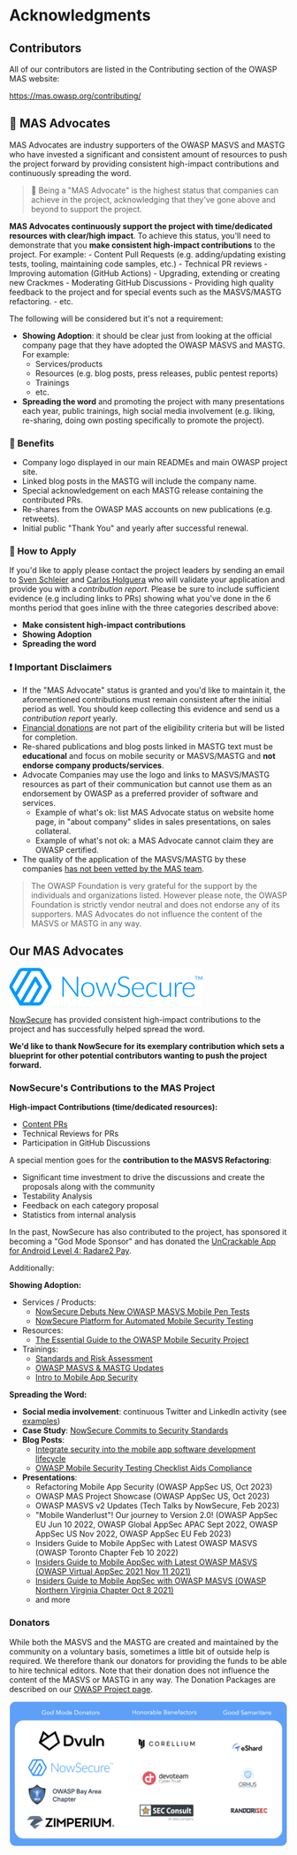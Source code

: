 # Acknowledgments

## Contributors

All of our contributors are listed in the Contributing section of the OWASP MAS website:

<https://mas.owasp.org/contributing/>

## 🥇 MAS Advocates

MAS Advocates are industry supporters of the OWASP MASVS and MASTG who have invested a significant and consistent amount of resources to push the project forward by providing consistent high-impact contributions and continuously spreading the word.

> 🥇 Being a "MAS Advocate" is the highest status that companies can achieve in the project, acknowledging that they've gone above and beyond to support the project.

**MAS Advocates continuously support the project with time/dedicated resources with clear/high impact**. To achieve this status, you'll need to demonstrate that you **make consistent high-impact contributions** to the project. For example:
     - Content Pull Requests (e.g. adding/updating existing tests, tooling, maintaining code samples, etc.)
     - Technical PR reviews
     - Improving automation (GitHub Actions)
     - Upgrading, extending or creating new Crackmes
     - Moderating GitHub Discussions
     - Providing high quality feedback to the project and for special events such as the MASVS/MASTG refactoring.
     - etc.

The following will be considered but it's not a requirement:

- **Showing Adoption**: it should be clear just from looking at the official company page that they have adopted the OWASP MASVS and MASTG. For example:
    - Services/products
    - Resources (e.g. blog posts, press releases, public pentest reports)
    - Trainings
    - etc.
- **Spreading the word** and promoting the project with many presentations each year, public trainings, high social media involvement (e.g. liking, re-sharing, doing own posting specifically to promote the project).

### 🎁 Benefits

- Company logo displayed in our main READMEs and main OWASP project site.
- Linked blog posts in the MASTG will include the company name.
- Special acknowledgement on each MASTG release containing the contributed PRs.
- Re-shares from the OWASP MAS accounts on new publications (e.g. retweets).
- Initial public "Thank You" and yearly after successful renewal.

### 📝 How to Apply

If you'd like to apply please contact the project leaders by sending an email to [Sven Schleier](mailto:sven.schleier@owasp.org) and [Carlos Holguera](mailto:carlos.holguera@owasp.org) who will validate your application and provide you with a _contribution report_. Please be sure to include sufficient evidence (e.g including links to PRs) showing what you've done in the 6 months period that goes inline with the three categories described above:
- **Make consistent high-impact contributions**
- **Showing Adoption**
- **Spreading the word**

### ❗ Important Disclaimers

- If the "MAS Advocate" status is granted and you'd like to maintain it, the aforementioned contributions must remain consistent after the initial period as well. You should keep collecting this evidence and send us a _contribution report_ yearly.
- [Financial donations](https://mas.owasp.org/donate/) are not part of the eligibility criteria but will be listed for completion.
- Re-shared publications and blog posts linked in MASTG text must be **educational** and focus on mobile security or MASVS/MASTG and **not endorse company products/services**.
- Advocate Companies may use the logo and links to MASVS/MASTG resources as part of their communication but cannot use them as an endorsement by OWASP as a preferred provider of software and services.
    - Example of what's ok: list MAS Advocate status on website home page, in "about company" slides in sales presentations, on sales collateral.
    - Example of what's not ok: a MAS Advocate cannot claim they are OWASP certified.
- The quality of the application of the MASVS/MASTG by these companies [has not been vetted by the MAS team](https://mas.owasp.org/MASVS/Intro/04-Assessment_and_Certification/).

> The OWASP Foundation is very grateful for the support by the individuals and organizations listed. However please note, the OWASP Foundation is strictly vendor neutral and does not endorse any of its supporters. MAS Advocates do not influence the content of the MASVS or MASTG in any way.

## Our MAS Advocates

<img src="Images/Other/nowsecure-logo.png" width="350px" />

[NowSecure](https://www.nowsecure.com) has provided consistent high-impact contributions to the project and has successfully helped spread the word.

**We'd like to thank NowSecure for its exemplary contribution which sets a blueprint for other potential contributors wanting to push the project forward.**

### NowSecure's Contributions to the MAS Project

**High-impact Contributions (time/dedicated resources):**

- [Content PRs](https://github.com/OWASP/owasp-mastg/pulls?q=is%3Apr+%22%28by+%40NowSecure%29%22)
- Technical Reviews for PRs
- Participation in GitHub Discussions

A special mention goes for the **contribution to the MASVS Refactoring**:

- Significant time investment to drive the discussions and create the proposals along with the community
- Testability Analysis
- Feedback on each category proposal
- Statistics from internal analysis

In the past, NowSecure has also contributed to the project, has sponsored it becoming a "God Mode Sponsor" and has donated the [UnCrackable App for Android Level 4: Radare2 Pay](0x08b-Reference-Apps.md#android-uncrackable-l4).

Additionally:

**Showing Adoption:**

- Services / Products:
    - [NowSecure Debuts New OWASP MASVS Mobile Pen Tests](https://www.nowsecure.com/blog/2022/03/22/nowsecure-debuts-new-owasp-masvs-mobile-pen-tests/)
    - [NowSecure Platform for Automated Mobile Security Testing](https://www.nowsecure.com/products/nowsecure-platform/)
- Resources:
    - [The Essential Guide to the OWASP Mobile Security Project](https://discover.nowsecure.com/c/manager-guide-owasp?x=LIaYZt&xs=90367)
- Trainings:
    - [Standards and Risk Assessment](https://academy.nowsecure.com/standards-and-risk-assessment)
    - [OWASP MASVS & MASTG Updates](https://academy.nowsecure.com/owasp-masvs-mstg-updates)
    - [Intro to Mobile App Security](https://academy.nowsecure.com/intro-to-mobile-app-security)

**Spreading the Word:**

- **Social media involvement**: continuous Twitter and LinkedIn activity (see [examples](https://twitter.com/search?q=(MASVS%20OR%20MSTG)%20(from%3ANowSecureMobile)&src=typed_query))
- **Case Study**: [NowSecure Commits to Security Standards](https://drive.google.com/file/d/1cns3Ot6MGdHwMMSx88lDds3brktMhLOM/view?usp=share_link)
- **Blog Posts**:
    - [Integrate security into the mobile app software development lifecycle](https://www.scmagazine.com/perspective/devops/integrate-security-into-the-mobile-app-software-development-lifecycle)
    - [OWASP Mobile Security Testing Checklist Aids Compliance](https://www.nowsecure.com/blog/2022/02/23/owasp-mobile-security-testing-checklist-aids-compliance/)
- **Presentations**:
    - Refactoring Mobile App Security (OWASP AppSec US, Oct 2023)
    - OWASP MAS Project Showcase (OWASP AppSec US, Oct 2023)
    - OWASP MASVS v2 Updates (Tech Talks by NowSecure, Feb 2023)
    - "Mobile Wanderlust"! Our journey to Version 2.0! (OWASP AppSec EU Jun 10 2022, OWASP Global AppSec APAC Sept 2022, OWASP AppSec US Nov 2022, OWASP AppSec EU Feb 2023)
    - Insiders Guide to Mobile AppSec with Latest OWASP MASVS (OWASP Toronto Chapter Feb 10 2022)
    - [Insiders Guide to Mobile AppSec with Latest OWASP MASVS (OWASP Virtual AppSec 2021 Nov 11 2021)](https://www.youtube.com/watch?v=TcYtpUIIMYw)
    - [Insiders Guide to Mobile AppSec with OWASP MASVS (OWASP Northern Virginia Chapter Oct 8 2021)](https://www.youtube.com/watch?v=fuLo64WH3SU)
    - and more

### Donators

While both the MASVS and the MASTG are created and maintained by the community on a voluntary basis, sometimes a little bit of outside help is required. We therefore thank our donators for providing the funds to be able to hire technical editors. Note that their donation does not influence the content of the MASVS or MASTG in any way. The Donation Packages are described on our [OWASP Project page](https://mas.owasp.org/donate/ "OWASP MAS Donation Packages").

<img src="Images/Donators/donators.png"/>
